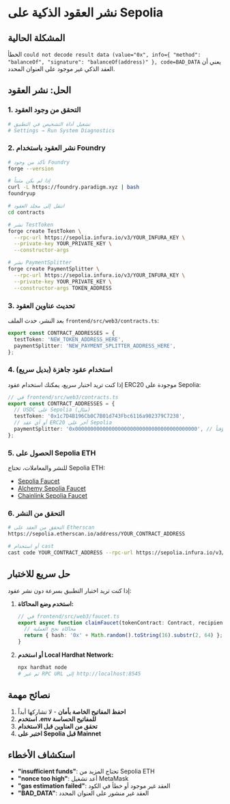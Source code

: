 # نشر العقود الذكية على Sepolia

## المشكلة الحالية

الخطأ `could not decode result data (value="0x", info={ "method": "balanceOf", "signature": "balanceOf(address)" }, code=BAD_DATA` يعني أن العقد الذكي غير موجود على العنوان المحدد.

## الحل: نشر العقود

### 1. التحقق من وجود العقود

```bash
# تشغيل أداة التشخيص في التطبيق
# Settings → Run System Diagnostics
```

### 2. نشر العقود باستخدام Foundry

```bash
# تأكد من وجود Foundry
forge --version

# إذا لم يكن مثبتاً
curl -L https://foundry.paradigm.xyz | bash
foundryup

# انتقل إلى مجلد العقود
cd contracts

# نشر TestToken
forge create TestToken \
  --rpc-url https://sepolia.infura.io/v3/YOUR_INFURA_KEY \
  --private-key YOUR_PRIVATE_KEY \
  --constructor-args

# نشر PaymentSplitter
forge create PaymentSplitter \
  --rpc-url https://sepolia.infura.io/v3/YOUR_INFURA_KEY \
  --private-key YOUR_PRIVATE_KEY \
  --constructor-args TOKEN_ADDRESS
```

### 3. تحديث عناوين العقود

بعد النشر، حدث الملف `frontend/src/web3/contracts.ts`:

```typescript
export const CONTRACT_ADDRESSES = {
  testToken: 'NEW_TOKEN_ADDRESS_HERE',
  paymentSplitter: 'NEW_PAYMENT_SPLITTER_ADDRESS_HERE',
};
```

### 4. استخدام عقود جاهزة (بديل سريع)

إذا كنت تريد اختبار سريع، يمكنك استخدام عقود ERC20 موجودة على Sepolia:

```typescript
// في frontend/src/web3/contracts.ts
export const CONTRACT_ADDRESSES = {
  // USDC على Sepolia (مثال)
  testToken: '0x1c7D4B196Cb0C7B01d743Fbc6116a902379C7238',
  // أو أي عقد ERC20 آخر على Sepolia
  paymentSplitter: '0x0000000000000000000000000000000000000000', // تعطيل مؤقتاً
};
```

### 5. الحصول على Sepolia ETH

للنشر والمعاملات، تحتاج Sepolia ETH:

- [Sepolia Faucet](https://sepoliafaucet.com/)
- [Alchemy Sepolia Faucet](https://sepoliafaucet.com/)
- [Chainlink Sepolia Faucet](https://faucets.chain.link/sepolia)

### 6. التحقق من النشر

```bash
# التحقق من العقد على Etherscan
https://sepolia.etherscan.io/address/YOUR_CONTRACT_ADDRESS

# أو استخدام cast
cast code YOUR_CONTRACT_ADDRESS --rpc-url https://sepolia.infura.io/v3/YOUR_KEY
```

## حل سريع للاختبار

إذا كنت تريد اختبار التطبيق بسرعة دون نشر عقود:

1. **استخدم وضع المحاكاة:**
   ```typescript
   // في frontend/src/web3/faucet.ts
   export async function claimFaucet(tokenContract: Contract, recipientAddress: string): Promise<any> {
     // محاكاة نجح العملية
     return { hash: '0x' + Math.random().toString(16).substr(2, 64) };
   }
   ```

2. **أو استخدم Local Hardhat Network:**
   ```bash
   npx hardhat node
   # ثم غير RPC URL إلى http://localhost:8545
   ```

## نصائح مهمة

1. **احفظ المفاتيح الخاصة بأمان** - لا تشاركها أبداً
2. **استخدم .env للمفاتيح الحساسة**
3. **تحقق من العناوين قبل الاستخدام**
4. **اختبر على Sepolia قبل Mainnet**

## استكشاف الأخطاء

- **"insufficient funds"**: تحتاج المزيد من Sepolia ETH
- **"nonce too high"**: أعد تشغيل MetaMask
- **"gas estimation failed"**: العقد غير موجود أو خطأ في الكود
- **"BAD_DATA"**: العقد غير منشور على العنوان المحدد